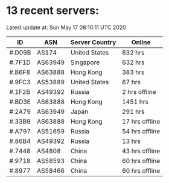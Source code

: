 # 13 recent servers:

Latest update at: Sun May 17 08:10:11 UTC 2020

| ID | ASN | Server Country | Online |
| -- | --- | -------------- | ------ |
| #.D09B | AS174 | United States | 632 hrs |
| #.7F1D | AS63949 | Singapore | 632 hrs |
| #.B6F8 | AS63888 | Hong Kong | 383 hrs |
| #.9FC3 | AS53889 | United States | 67 hrs |
| #.1F2B | AS49392 | Russia | 2 hrs offline |
| #.BD3E | AS63888 | Hong Kong | 1451 hrs |
| #.2A79 | AS63949 | Japan | 291 hrs |
| #.33B9 | AS63888 | Hong Kong | 17 hrs offline |
| #.A797 | AS51659 | Russia | 54 hrs offline |
| #.86B4 | AS49392 | Russia | 13 hrs |
| #.7448 | AS4808 | China | 43 hrs offline |
| #.9718 | AS58593 | China | 60 hrs offline |
| #.8977 | AS58466 | China | 60 hrs offline |

